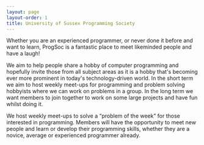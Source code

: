 ```yaml
---
layout: page
layout-order: 1
title: University of Sussex Programming Society
---
```


Whether you are an experienced programmer, or never done it before and want to
learn, ProgSoc is a fantastic place to meet likeminded people and have a laugh!

We aim to help people share a hobby of computer programming and hopefully invite
those from all subject areas as it is a hobby that's becoming ever more prominent
in today's technology-driven world. In the short term we aim to host weekly
meet-ups for programming and problem solving hobbyists where we can work on
problems in a group. In the long term we want members to join together to work
on some large projects and have fun whilst doing it. 

We host weekly meet-ups to solve a “problem of the week” for those interested
in programming. Members will have the opportunity to meet new people and learn
or develop their programming skills, whether they are a novice, average or
experienced programmer already.

